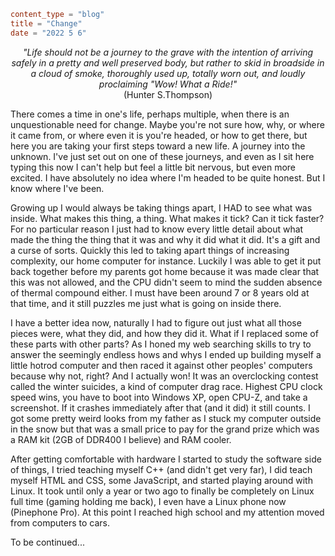 ```toml
content_type = "blog"
title = "Change"
date = "2022 5 6"
```

<p style="text-align: center;">
    <i>"Life should not be a journey to the grave with the intention of arriving safely in
        a pretty and well preserved body, but rather to skid in broadside in a cloud of
        smoke, thoroughly used up, totally worn out, and loudly proclaiming "Wow! What a
        Ride!"</i>
    <br />
    (Hunter S.Thompson)
</p>

There comes a time in one's life, perhaps multiple, when there
is an unquestionable need for change. Maybe you're not sure how, why, or where it came
from, or where even it is you're headed, or how to get there, but here you are taking
your first steps toward a new life. A journey into the unknown. I've just set out on one
of these journeys, and even as I sit here typing this now I can't help but feel a little
bit nervous, but even more excited. I have absolutely no idea where I'm headed to be
quite honest. But I know where I've been.

Growing up I would always be taking things apart, I HAD to see
what was inside. What makes this thing, a thing. What makes it tick? Can it tick faster?
For no particular reason I just had to know every little detail about what made the
thing the thing that it was and why it did what it did. It's a gift and a curse of
sorts. Quickly this led to taking apart things of increasing complexity, our home
computer for instance. Luckily I was able to get it put back together before my parents
got home because it was made clear that this was not allowed, and the CPU didn't seem to
mind the sudden absence of thermal compound either. I must have been around 7 or 8 years
old at that time, and it still puzzles me just what is going on inside there.

I have a better idea now, naturally I had to figure out just
what all those pieces were, what they did, and how they did it. What if I replaced some
of these parts with other parts? As I honed my web searching skills to try to answer the
seemingly endless hows and whys I ended up building myself a little hotrod computer and
then raced it against other peoples' computers because why not, right? And I actually
won! It was an overclocking contest called the winter suicides, a kind of computer drag
race. Highest CPU clock speed wins, you have to boot into Windows XP, open CPU-Z, and
take a screenshot. If it crashes immediately after that (and it did) it still counts. I
got some pretty weird looks from my father as I stuck my computer outside in the snow
but that was a small price to pay for the grand prize which was a RAM kit (2GB of DDR400
I believe) and RAM cooler.

After getting comfortable with hardware I started to study the
software side of things, I tried teaching myself C++ (and didn't get very far), I did
teach myself HTML and CSS, some JavaScript, and started playing around with Linux. It
took until only a year or two ago to finally be completely on Linux full time (gaming
holding me back), I even have a Linux phone now (Pinephone Pro). At this point I reached
high school and my attention moved from computers to cars.

To be continued...
